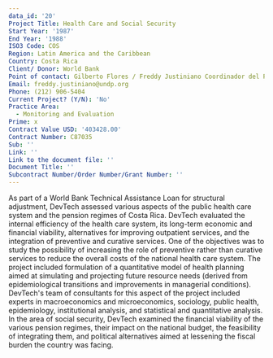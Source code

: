 ```yaml
---
data_id: '20'
Project Title: Health Care and Social Security
Start Year: '1987'
End Year: '1988'
ISO3 Code: COS
Region: Latin America and the Caribbean
Country: Costa Rica
Client/ Donor: World Bank
Point of contact: Gilberto Flores / Freddy Justiniano Coordinador del Programa
Email: freddy.justiniano@undp.org
Phone: (212) 906-5404
Current Project? (Y/N): 'No'
Practice Area:
  - Monitoring and Evaluation
Prime: x
Contract Value USD: '403428.00'
Contract Number: C87035
Sub: ''
Link: ''
Link to the document file: ''
Document Title: ''
Subcontract Number/Order Number/Grant Number: ''
---
```

As part of a World Bank Technical Assistance Loan for structural adjustment, DevTech assessed various aspects of the public health care system and the pension regimes of Costa Rica. DevTech evaluated the internal efficiency of the health care system, its long-term economic and financial viability, alternatives for improving outpatient services, and the integration of preventive and curative services. One of the objectives was to study the possibility of increasing the role of preventive rather than curative services to reduce the overall costs of the national health care system. The project included formulation of a quantitative model of health planning aimed at simulating and projecting future resource needs (derived from epidemiological transitions and improvements in managerial conditions). DevTech's team of consultants for this aspect of the project included experts in macroeconomics and microeconomics, sociology, public health, epidemiology, institutional analysis, and statistical and quantitative analysis. In the area of social security, DevTech examined the financial viability of the various pension regimes, their impact on the national budget, the feasibility of integrating them, and political alternatives aimed at lessening the fiscal burden the country was facing.